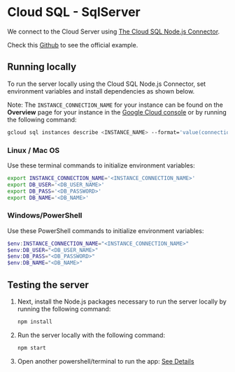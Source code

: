 # Cloud SQL - SqlServer
We connect to the Cloud Server using [The Cloud SQL Node.js Connector](https://github.com/GoogleCloudPlatform/cloud-sql-nodejs-connector).

Check this [Github](https://github.com/GoogleCloudPlatform/nodejs-docs-samples/tree/5ae41d635ea99d0c2d101c365aa5c3f1d8fd1f5c/cloud-sql/sqlserver/tedious) to see the official example.

## Running locally

To run the server locally using the Cloud SQL Node.js Connector, set
environment variables and install dependencies as shown below.

Note: The `INSTANCE_CONNECTION_NAME` for your instance can be found on the
**Overview** page for your instance in the
[Google Cloud console](https://console.cloud.google.com/sql) or by running
the following command:

```sh
gcloud sql instances describe <INSTANCE_NAME> --format='value(connectionName)'
```

### Linux / Mac OS

Use these terminal commands to initialize environment variables:

```bash
export INSTANCE_CONNECTION_NAME='<INSTANCE_CONNECTION_NAME>'
export DB_USER='<DB_USER_NAME>'
export DB_PASS='<DB_PASSWORD>'
export DB_NAME='<DB_NAME>'
```

### Windows/PowerShell

Use these PowerShell commands to initialize environment variables:

```powershell
$env:INSTANCE_CONNECTION_NAME="<INSTANCE_CONNECTION_NAME>"
$env:DB_USER="<DB_USER_NAME>"
$env:DB_PASS="<DB_PASSWORD>"
$env:DB_NAME="<DB_NAME>"
```

## Testing the server

1. Next, install the Node.js packages necessary to run the server locally by
   running the following command:

    ```sh
    npm install
    ```

2. Run the server locally with the following command:

    ```sh
    npm start
    ```

3. Open another powershell/terminal to run the app: [See Details](https://github.com/CS222-UIUC-FA23/group-project-team73/tree/main/anime-dataset-analysis-platform)
